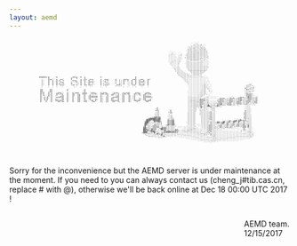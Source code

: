 ```yaml
---
layout: aemd
---
```

<pre style="font: 4px/2px monospace; color: black; background:none ;">
                                                                                                                                                                                                       
                                                                                                                                                                                                       
                                                                                                                                                                                                       
                                                                                                                                                                                                       
                                                                                                                                          `.,`                                                         
                                                                                                                                        `,,:,,,,                                                       
                                                                                                                                       .,.,,,,,:,`                                                     
                                                                                                                                      .,,,,,,,,,,,`                                                    
                                                                                                                                     `:,,,,,,,,,,,,                                                    
                                                                                                                                     ,:,,::,,.,::,,                                                    
                                                                                                                                     :::,::,,,:::::.                                                   
                                                                                                                                     :::,:::,,:::::,                                                   
                                                                                                                        `..         `:::::::,,::::::                                                   
                                                                                                                       `.,,`   `.   ,::::;;:::::::::                                                   
                                                                                                                       ,,,..  `.,   ,::::;;:::::::::`                                                  
                                                                                                                       ,....` ..:   :::;:;;:::::::::.                                                  
                                                                                                                       ...... .,.  `::;::;;::::;:::,:                                                  
                                                                                                                       ...... .,.  :::::::::::,,,:;:.                                                  
                                                                                                                       ........,.  `:::;;;;;;;:::,,.`                                                  
                                                                                                                       ...,,,..,`   ,::::::::::,,,..`                                                  
                                                                                                                       ..,,....,    ,,,::::::,,,,....                                                  
                                                                                                                       .,.,...,:    ,,,,,,,,,,,,,....                                                  
                                                                                                                        ,.....,     ,,,,,,,,,,,,.....                                                  
                                                                                                                        ......:    `,,,,,,,,,,,,,....                                                  
                                                                                                                         .....,     ,,,,,,,,,,,,,,,,.                                                  
                                                                                                                         `...,,     ,,,,,,,,,,,,,,,,,                                                  
                                                                                                                          ,,.,,.    .,,,,,,,,,,,,,,,.                                                  
                                                                                                                           ,,,,,     ,,,,,,,,,,,,,,,                                                   
                                                                                                                           `,,,,,    .,,,,,,,,,,,,,,                                                   
                                                                                                                            ,,,,,,    :::::::::::::                                                    
                                                                                                                             ,,,,,,`   :::::::::::`                                                    
                                                                                                                             ,,,,,,,,   :::::::::`                                                     
                                                                                                                             `,,,,,,,,,  :::::::`                                                      
                                                                                                                              .,,,,,.,,,::::::,,                                                       
                      ,,,:,, ,     ,            ,`   ,              ,                         ,                                `,,,,,.,,,,,,,..,,.`                                                    
                      ++++++ +    `+          ,++++  +  +           +                         +                                 `,,,...............`                                                   
                        '`   +                +   +     +                                     +                                  `,,,..............``                                                  
                        ;.   +++' `+ .++'     +`  ,  + ;++ :++;     +  +++     +` ;, ++++  ,+++  :++;  ++'                        .,,..............``                                                  
                        ;.   +``+ `+ +` +     ,+++   +  +  +  '     + :; +     +` :, +; +` +``+ `+` +  +                           ,,,..............`                                                  
                        ;.   +  + `+ ;+;        .++  +  +  ++++`    + .+'`     '` :, +  '. +  + `++++` +                            ,,..............``                                                 
                        ;.   +  + `+  :++     +   :: +  + `+:::`    +  .++,    +` ;, +  '. +  + `+:::` +                             ,...........,,.``                                                 
                        ;.   +  + `+ +  '.    +`  ': +  +  +  '.    + +` .;    '. +, +  '. +` + `+  +` +                             ...........,,,..`                            ,;;`                 
                        ;`   +  +  + '+++     :++'+  +  ++ +++'     + ,+++     ,+++, '  '. '++'  ++++  +                              ..........,,:,.``                          ;.::,                 
                        ,`   ,  ,  ,  `,        ,.   ,  `.  ..      ,   ,       `..` ,  ,`  .`,   ..   ,                              ..........,:;,..`                         `;:,,',                
                                                                               `                                                      ..........,::,,.`                         ;:'`,:,                
                                                                                                                                      ..........,:: ,.`                         +;';;;'                
                       ++     ++           +`           +                                                                             .........,,:: `,`                         '++''''                
                       ++`    ++          `+`          '+                                                                             .........,,::  ,.`                        ;:';';:                
                       ++;   :++                       '+            `                                                               `........,,,::  `.`                        `':::'`                
                       +;+   +'+   :+++'   +`  +`+++  :+++  `+++:   +:+++    '+++:  ;+;+++    +++;  `;+++                            `........,,,::`  .`                        :+''',                 
                       +`+   +.+  `++:++`  +`  ++''+; :+++  '+;++`  +++;++  ;++;'+  ;++;++`  ++;++` .++;++                           `.......,,,,::.                            '++++;                 
                       +`+. `+`+  ,+   +,  +`  +;  ++  '+  ,+   ''  +'  '+  ++  .+  ;+   +, `+.  +, ++  `'`                          ..,.....,,,,: ```                          '++++,                 
                       +`'' ;+`+     ,++;  +`  +`  ++  '+  ;++++++  +:  ;+     :++  ;+   +: :+      ++++++,                          .,,,,,,,,,,` ..,`                          '++++.``,`             
                       +`,+ +,`+   +++++;  +`  +   ++  '+  ;++++++  +,  ;+  .+++++  ;+   +: ;+      ++++++:                          .,,,,,,,,,``..::```````        ,:':  .;+++:::#++;::::             
                       +` +`+ `+  ''.  +;  +`  +   ++  '+  :+   .   +,  ;+  ++` `+  ;+   +: ,+   +, ++   .                           .,,,,,,,,,,:::,.``````.,++++,::'+++:::+++':::+++:::+,             
                       +` +'+ `+  ++  ,+; `+`  +   ++  '+  `+:  ++  +,  ;+  +:  '+  ;+   +:  +, .+` ++  ,+`                          .,,,,,,,,++++:::``````.;+++':::+++':::+++:::'+++:::+,             
                       +` '+' `+  :+++++'  +`  +   ++  ;++  '++'+   +,  ;+  ++++++  ;+   +:  +++++  `+++++                           .,::::,,,++++::;......:;+++::::+++:::;+++:::+++;::;+.             
                       +` `+` `+   '++ ++  +`  +`  ++   ++`  '++`   +,  ;+   ++' +: ;+   +:   '+'     ++'                            .,:::::::+++'::;,.....'++++:::'+++:::+++':::+++:::++.             
                                                                                                                                     .,:::::::+++:::;,,,,,:;+++':::+++':::+++:::'++':::++.             
                                                                                                                                     .,,::;;:,+++:::',,,,,';++#::::+++:::'+++:::++;::,:,`              
                                                                                                                                     .,,:::;:,++'::;#,,,,;;++++:::'+++:::':,`   '',,                   
                                                                                                                                     .,,:::;:,++::::##::';;#+;,`                '',,                   
                                                                                                              :                      .,,::::`,:#::::` +;;,                      '',,                   
                                                                                                             .+                      .,,,::;  ,:,::,. '::,                      '',,                   
                                                                                                             '+.        ,            .,,,:::  ,,,:,:. '::,                      '',,`                  
                                                                                                             ++;       `+            .,,,::,  :,,:,,,.'::,                      +',,`                  
                                                                                                             ,::       :+,           ,,,,::`  ,,,,,,,,+,,,                     .+',,`                  
                                                                                                             ,:;       '+'           ,,,,::   ,,,,,,,:+,,,                     :+',,`                  
                                                                                                             ,::       :''           ,,,,::   ,,,,,,,:+,,,                     ;+',,.                  
                                                                                                            `::;`      ,:;           ,,,,::   `,,,,,,;+,,,                     '+',,.                  
                                                                                                            ,::;,      ,:;           ,,,,::    ,,,,,,;+,,,                     ;+',,,                  
                                                                                                          `'+#+++     `,:;.          ,,,,::    ,,,,,,;+:,,                     ;+',,,                  
                                                                                                       .+#####+##     ,,:;:          ,,,,::    ,,,,,,;+:,,                     '+':,,                  
                                                                                                      +#######+##     ;::;+          ,,,,::    ,,,,,,'+:,,              ```;+::'+':,,                  
                                                                                                     ;###+'+####+.    ++++#          ,,,,::    ,,,,,,'':,,     `,`.'+:.:+#'+#++++;;,,                  
                                                                                                     +##+,,,#++##;    ++++#`         ,,,,::    ,,,,,:'+:,,,++,:+#''+#''##+'#',:+'::,,                  
                                                                                                     ###:,..,;;;;;   `++++#.        `,,,,::    .,,,,:'+:,,'##'+##'++::'+;,'+;,'+;,',,                  
                                                                                                     ##:,....:;;';   ,++++#;        `.,,,::    .,,,,:'+;,,'',,++,,++,,++,,++,,++,,+,,                  
                                                                                                    .#+:,,..++';''   ;#+++#'        ...,,:,````.,,,,:++;,,':,;+',:++,,++,,++,,++,,+,,                  
                                                                                                    ;#'::,.++++;'':``;::::;'`     ....,,,,:.```.,,,,;++;,,;,:++:,'+;,:+',:++,:+++ #,,                  
                                                                                                    +#;;:,'+++++''+++;::::;'``````....,,,,,,.``...,,;++;,,;,,++,,++:,+;`````  +++ +,,                  
                                                                                                    ##'';:++++',+##+#;;:::;',.```....,,,,::,.......,;++;,::,:':`.``````````` `'+' ',,`                 
                                                                                                    ###+';#+++...##++';:::;;++...,,.,,,::;:,...,...,;++:,,,....``````````````.'+; ',,`                 
                                                                                                    ##,#++#++',..,,+#';:::;;#+:..,:,,::;;,,,,.,....,;++,,,,............`...`.:'':`;,,.                 
                                                                                                   ,###  +###;:,..,++####+#+++'...::;::,,,,,,,,...,,;'+,,,,..................:'',.::,.                 
                                                                                                   :###:;;:'#';:,:++++++++++++'.............,,,,,,,:'+',,,,...................,,,.:::,                 
                                                                                                    .,,:::::;:#+;++',,.......................,,::,::''+,,,,.......................,:,,`                
                                                                                                     `..,,,,:::;'#+''.....`..```.`.............,,:::''+,,:,.......................,:,:`                
                                                                                                      ``.......,,:;#,.``````````````````...........,,,,,::,,.......................:,.`                
                                                                                                       ````````...`````````````````````````..........,..::,..............``````````.``                 
                                                                                                             `  `` `    `      ```````````````.........,:,:........```````````````````                 
                                                                                                                                    ```````````........,:,:...``.```````````````````                   
                                                                                                                                        `````````````......````````````````````                        
                                                                                                                                             ``````````````````````````````                            
                                                                                                                                                 ````````` `                                           
                                                                                                                                                      `                                                
                                                                                                                                                                                                       
                                                                                                                                                                                                       
                                                                                                                                                                                                       
                                                                                                                                                                                                       
                                                                                                                                                                                                       
                                                                                                                                                                                                       
                                                                                                                                                                                                       
                                                                                                                                                                                                       
                                                                                                                                                                                                       
                                                                                                                                                                                                       
                                                                                                                                                                                                       
                                                                                                                                                                                                       
</pre>


Sorry for the inconvenience but the AEMD server is under maintenance at the moment. If you need to you can always contact us (cheng_j#tib.cas.cn, replace # with @), otherwise we'll be back online at Dec 18 00:00 UTC 2017
!

<p style="float: right">
AEMD team.</br>
12/15/2017
</p>
